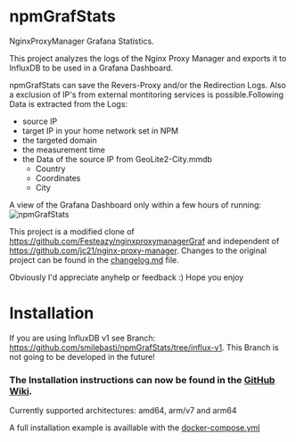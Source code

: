 # npmGrafStats
NginxProxyManager Grafana Statistics.

This project analyzes the logs of the Nginx Proxy Manager and exports it to InfluxDB to be used in a Grafana Dashboard.

npmGrafStats can save the Revers-Proxy and/or the Redirection Logs. Also a exclusion of IP's from external montitoring services is possible.Following Data is extracted from the Logs:
- source IP
- target IP in your home network set in NPM
- the targeted domain
- the measurement time
- the Data of the source IP from GeoLite2-City.mmdb
  - Country
  - Coordinates
  - City

A view of the Grafana Dashboard only within a few hours of running:
![npmGrafStats](https://user-images.githubusercontent.com/60941345/203383131-50b7197e-2e58-4bb1-a7e6-d92e15d3430a.png)

This project is a modified clone of  https://github.com/Festeazy/nginxproxymanagerGraf and independent of https://github.com/jc21/nginx-proxy-manager. Changes to the original project can be found in the [changelog.md](https://github.com/smilebasti/npmGrafStats/blob/main/changelog.md) file.


Obviously I'd appreciate anyhelp or feedback :) 
Hope you enjoy

# Installation
If you are using InfluxDB v1 see Branch: https://github.com/smilebasti/npmGrafStats/tree/influx-v1. This Branch is not going to be developed in the future!

### The Installation instructions can now be found in the [GitHub Wiki](https://github.com/smilebasti/npmGrafStats/wiki). 
Currently supported architectures: amd64, arm/v7 and arm64

A full installation example is availlable with the [docker-compose.yml](https://github.com/smilebasti/npmGrafStats/blob/main/docker-compose.yml)

